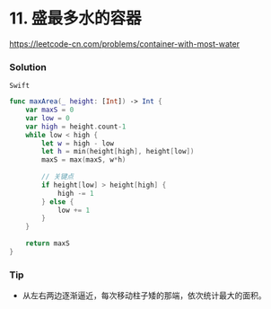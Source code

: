# 11. 盛最多水的容器

<https://leetcode-cn.com/problems/container-with-most-water>



###  Solution

`Swift`

```swift
func maxArea(_ height: [Int]) -> Int {
    var maxS = 0
    var low = 0
    var high = height.count-1
    while low < high {
        let w = high - low
        let h = min(height[high], height[low])
        maxS = max(maxS, w*h)
        
        // 关键点
        if height[low] > height[high] {
            high -= 1
        } else {
            low += 1
        }
    }
    
    return maxS
}

```

###  Tip

- 从左右两边逐渐逼近，每次移动柱子矮的那端，依次统计最大的面积。